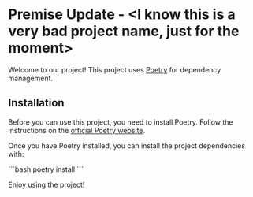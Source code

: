 # Premise Update - <I know this is a very bad project name, just for the moment>

Welcome to our project! This project uses [Poetry](https://python-poetry.org/) for dependency management.

## Installation

Before you can use this project, you need to install Poetry. Follow the instructions on the [official Poetry website](https://python-poetry.org/docs/#installation).

Once you have Poetry installed, you can install the project dependencies with:

\`\`\`bash
poetry install
\`\`\`

Enjoy using the project!
